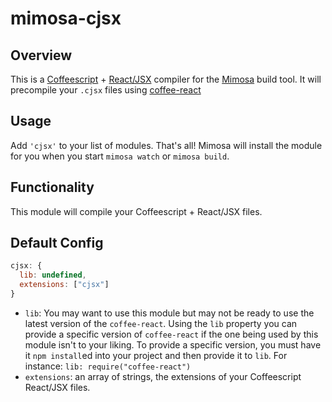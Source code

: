mimosa-cjsx
===========

## Overview

This is a [Coffeescript](http://coffeescript.org/) + [React/JSX](http://facebook.github.io/) compiler for the [Mimosa](http://mimosa.io/) build tool. It will precompile your `.cjsx` files using [coffee-react](https://github.com/jsdf/coffee-react)

## Usage

Add `'cjsx'` to your list of modules.  That's all!  Mimosa will install the module for you when you start `mimosa watch` or `mimosa build`.

## Functionality

This module will compile your Coffeescript + React/JSX files.

## Default Config

```javascript
cjsx: {
  lib: undefined,
  extensions: ["cjsx"]
}
```

* `lib`: You may want to use this module but may not be ready to use the latest version of the `coffee-react`. Using the `lib` property you can provide a specific version of `coffee-react` if the one being used by this module isn't to your liking. To provide a specific version, you must have it `npm install`ed into your project and then provide it to `lib`. For instance: `lib: require("coffee-react")`
* `extensions`: an array of strings, the extensions of your Coffeescript React/JSX files.
